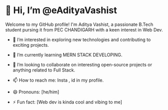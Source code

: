 # 👋 Hi, I’m @eAdityaVashist

Welcome to my GitHub profile! I'm Aditya Vashist, a passionate B.Tech student pursing it from PEC CHANDIGARH with a keen interest in Web Dev.

- 👀 I’m interested in exploring new technologies and contributing to exciting projects.
- 🌱 I’m currently learning MERN STACK DEVELOPING.
- 💞️ I’m looking to collaborate on interesting open-source projects or anything related to Full Stack.
- 📫 How to reach me: Insta , id in my profile.


- 😄 Pronouns: [he/him]
- ⚡ Fun fact: [Web dev is kinda cool and vibing to me]

